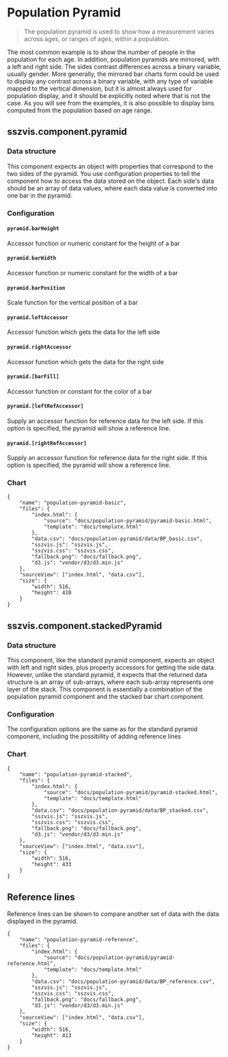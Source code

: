 # Population Pyramid

> The population pyramid is used to show how a measurement varies across ages, or ranges of ages, within a population.

The most common example is to show the number of people in the population for each age. In addition, population pyramids are mirrored, with a left and right side. The sides contrast differences across a binary variable, usually gender. More generally, the mirrored bar charts form could be used to display any contrast across a binary variable, with any type of variable mapped to the vertical dimension, but it is almost always used for population display, and it should be explicitly noted where that is not the case. As you will see from the examples, it is also possible to display bins computed from the population based on age range.

## sszvis.component.pyramid

### Data structure

This component expects an object with properties that correspond to the two sides of the pyramid. You use configuration properties to tell the component how to access the data stored on the object. Each side's data should be an array of data values, where each data value is converted into one bar in the pyramid.

### Configuration

#### `pyramid.barHeight`

Accessor function or numeric constant for the height of a bar

#### `pyramid.barWidth`

Accessor function or numeric constant for the width of a bar

#### `pyramid.barPosition`

Scale function for the vertical position of a bar

#### `pyramid.leftAccessor`

Accessor function which gets the data for the left side

#### `pyramid.rightAccessor`

Accessor function which gets the data for the right side

#### `pyramid.[barFill]`

Accessor function or constant for the color of a bar

#### `pyramid.[leftRefAccessor]`

Supply an accessor function for reference data for the left side. If this option is specified, the pyramid will show a reference line.

#### `pyramid.[rightRefAccessor]`

Supply an accessor function for reference data for the right side. If this option is specified, the pyramid will show a reference line.


### Chart

```project
{
    "name": "population-pyramid-basic",
    "files": {
        "index.html": {
            "source": "docs/population-pyramid/pyramid-basic.html",
            "template": "docs/template.html"
        },
        "data.csv": "docs/population-pyramid/data/BP_basic.csv",
        "sszvis.js": "sszvis.js",
        "sszvis.css": "sszvis.css",
        "fallback.png": "docs/fallback.png",
        "d3.js": "vendor/d3/d3.min.js"
    },
    "sourceView": ["index.html", "data.csv"],
    "size": {
        "width": 516,
        "height": 410
    }
}
```

## sszvis.component.stackedPyramid

### Data structure

This component, like the standard pyramid component, expects an object with left and right sides, plus property accessors for getting the side data. However, unlike the standard pyramid, it expects that the returned data structure is an array of sub-arrays, where each sub-array represents one layer of the stack. This component is essentially a combination of the population pyramid component and the stacked bar chart component.

### Configuration

The configuration options are the same as for the standard pyramid component, including the possibility of adding reference lines

### Chart

```project
{
    "name": "population-pyramid-stacked",
    "files": {
        "index.html": {
            "source": "docs/population-pyramid/pyramid-stacked.html",
            "template": "docs/template.html"
        },
        "data.csv": "docs/population-pyramid/data/BP_stacked.csv",
        "sszvis.js": "sszvis.js",
        "sszvis.css": "sszvis.css",
        "fallback.png": "docs/fallback.png",
        "d3.js": "vendor/d3/d3.min.js"
    },
    "sourceView": ["index.html", "data.csv"],
    "size": {
        "width": 516,
        "height": 433
    }
}
```

## Reference lines

Reference lines can be shown to compare another set of data with the data displayed in the pyramid.

```project
{
    "name": "population-pyramid-reference",
    "files": {
        "index.html": {
            "source": "docs/population-pyramid/pyramid-reference.html",
            "template": "docs/template.html"
        },
        "data.csv": "docs/population-pyramid/data/BP_reference.csv",
        "sszvis.js": "sszvis.js",
        "sszvis.css": "sszvis.css",
        "fallback.png": "docs/fallback.png",
        "d3.js": "vendor/d3/d3.min.js"
    },
    "sourceView": ["index.html", "data.csv"],
    "size": {
        "width": 516,
        "height": 413
    }
}
```
